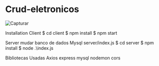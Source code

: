 # Crud-eletronicos


![Capturar](https://user-images.githubusercontent.com/80554235/205165674-e44dcf1a-bca3-4e68-9ba8-ef7d0778f70c.PNG)


Installation
Client
$ cd client
$ npm install
$ npm start


Server
 mudar banco de dados Mysql server/index.js
$ cd server
$ npm install
$ node .\index.js



Bibliotecas Usadas
Axios
express
mysql
nodemon
cors
